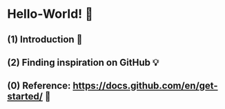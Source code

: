 # Hello-World! 👋

## (1) Introduction 🌱
## (2) Finding inspiration on GitHub 💡

## (0) Reference: https://docs.github.com/en/get-started/ 🔗
